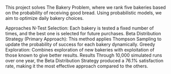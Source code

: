 This project solves The Bakery Problem, where we rank five bakeries based on the probability of receiving good bread. Using probabilistic models, we aim to optimize daily bakery choices.

Approaches
N-Test Selection: Each bakery is tested a fixed number of times, and the best one is selected for future purchases.
Beta Distribution Strategy (Primary Approach): This method applies Thompson Sampling to update the probability of success for each bakery dynamically.
Greedy Exploration: Combines exploration of new bakeries with exploitation of those known to give better results.
Results
Through 10,000 simulated runs over one year, the Beta Distribution Strategy produced a 76.1% satisfaction rate, making it the most effective approach compared to the others.

